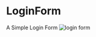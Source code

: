 # LoginForm
A Simple Login Form
![login form](https://github.com/user-attachments/assets/6ed51887-3da1-4950-8c88-dcd90d7c74e4)
